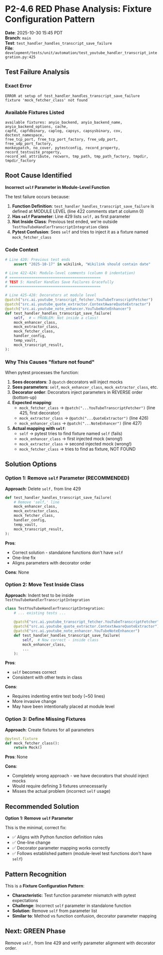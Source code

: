# P2-4.6 RED Phase Analysis: Fixture Configuration Pattern

**Date**: 2025-10-30 15:45 PDT  
**Branch**: `main`  
**Test**: `test_handler_handles_transcript_save_failure`  
**File**: `development/tests/unit/automation/test_youtube_handler_transcript_integration.py:425`

## Test Failure Analysis

### Exact Error
```
ERROR at setup of test_handler_handles_transcript_save_failure
fixture 'mock_fetcher_class' not found
```

### Available Fixtures Listed
```
available fixtures: anyio_backend, anyio_backend_name, anyio_backend_options, cache, 
capfd, capfdbinary, caplog, capsys, capsysbinary, cov, doctest_namespace, 
free_tcp_port, free_tcp_port_factory, free_udp_port, free_udp_port_factory, 
monkeypatch, no_cover, pytestconfig, record_property, record_testsuite_property, 
record_xml_attribute, recwarn, tmp_path, tmp_path_factory, tmpdir, tmpdir_factory
```

## Root Cause Identified

**Incorrect `self` Parameter in Module-Level Function**

The test failure occurs because:

1. **Function Definition**: `test_handler_handles_transcript_save_failure` is defined at MODULE LEVEL (line 422 comments start at column 0)
2. **Has `self` Parameter**: Line 429 lists `self,` as first parameter
3. **Not Inside Class**: Previous test ended, we're outside `TestYouTubeHandlerTranscriptIntegration` class
4. **Pytest Confusion**: Sees `self` and tries to inject it as a fixture named `mock_fetcher_class`

### Code Context
```python
# Line 420: Previous test ends
    assert "2025-10-17" in wikilink, "Wikilink should contain date"

# Line 422-424: Module-level comments (column 0 indentation)
# ==========================================
# TEST 5: Handler Handles Save Failures Gracefully
# ==========================================

# Line 425-428: Decorators at module level
@patch("src.ai.youtube_transcript_fetcher.YouTubeTranscriptFetcher")
@patch("src.ai.youtube_quote_extractor.ContextAwareQuoteExtractor")
@patch("src.ai.youtube_note_enhancer.YouTubeNoteEnhancer")
def test_handler_handles_transcript_save_failure(
    self,  # ← PROBLEM: Not inside a class!
    mock_enhancer_class,
    mock_extractor_class,
    mock_fetcher_class,
    handler_config,
    temp_vault,
    mock_transcript_result,
):
```

### Why This Causes "fixture not found"

When pytest processes the function:

1. **Sees decorators**: 3 `@patch` decorators will inject mocks
2. **Sees parameters**: `self`, `mock_enhancer_class`, `mock_extractor_class`, etc.
3. **Decorator order**: Decorators inject parameters in REVERSE order (bottom-up)
4. **Expected mapping**:
   - `mock_fetcher_class` → `@patch("...YouTubeTranscriptFetcher")` (line 425, first decorator)
   - `mock_extractor_class` → `@patch("...QuoteExtractor")` (line 426)
   - `mock_enhancer_class` → `@patch("...NoteEnhancer")` (line 427)
5. **Actual mapping with `self`**:
   - `self` → pytest tries to find fixture named `self` (fails)
   - `mock_enhancer_class` → first injected mock (wrong!)
   - `mock_extractor_class` → second injected mock (wrong!)
   - `mock_fetcher_class` → tries to find as fixture, NOT FOUND

## Solution Options

### Option 1: Remove `self` Parameter (RECOMMENDED)
**Approach**: Delete `self,` from line 429
```python
def test_handler_handles_transcript_save_failure(
    # Remove 'self,' line
    mock_enhancer_class,
    mock_extractor_class,
    mock_fetcher_class,
    handler_config,
    temp_vault,
    mock_transcript_result,
):
```

**Pros**:
- Correct solution - standalone functions don't have `self`
- One-line fix
- Aligns parameters with decorator order

**Cons**: None

### Option 2: Move Test Inside Class
**Approach**: Indent test to be inside `TestYouTubeHandlerTranscriptIntegration`
```python
class TestYouTubeHandlerTranscriptIntegration:
    # ... existing tests ...
    
    @patch("src.ai.youtube_transcript_fetcher.YouTubeTranscriptFetcher")
    @patch("src.ai.youtube_quote_extractor.ContextAwareQuoteExtractor")
    @patch("src.ai.youtube_note_enhancer.YouTubeNoteEnhancer")
    def test_handler_handles_transcript_save_failure(
        self,  # Now correct - inside class
        mock_enhancer_class,
        ...
    ):
```

**Pros**:
- `self` becomes correct
- Consistent with other tests in class

**Cons**:
- Requires indenting entire test body (~50 lines)
- More invasive change
- May have been intentionally placed at module level

### Option 3: Define Missing Fixtures
**Approach**: Create fixtures for all parameters
```python
@pytest.fixture
def mock_fetcher_class():
    return Mock()
```

**Pros**: None

**Cons**:
- Completely wrong approach - we have decorators that should inject mocks
- Would require defining 3 fixtures unnecessarily
- Misses the actual problem (incorrect `self` usage)

## Recommended Solution

**Option 1: Remove `self` Parameter**

This is the minimal, correct fix:
- ✅ Aligns with Python function definition rules
- ✅ One-line change
- ✅ Decorator parameter mapping works correctly
- ✅ Follows established pattern (module-level test functions don't have `self`)

## Pattern Recognition

This is a **Fixture Configuration Pattern**:
- **Characteristic**: Test function parameter mismatch with pytest expectations
- **Challenge**: Incorrect `self` parameter in standalone function
- **Solution**: Remove `self` from parameter list
- **Similar to**: Method vs function confusion, decorator parameter mapping

## Next: GREEN Phase

Remove `self,` from line 429 and verify parameter alignment with decorator order.
